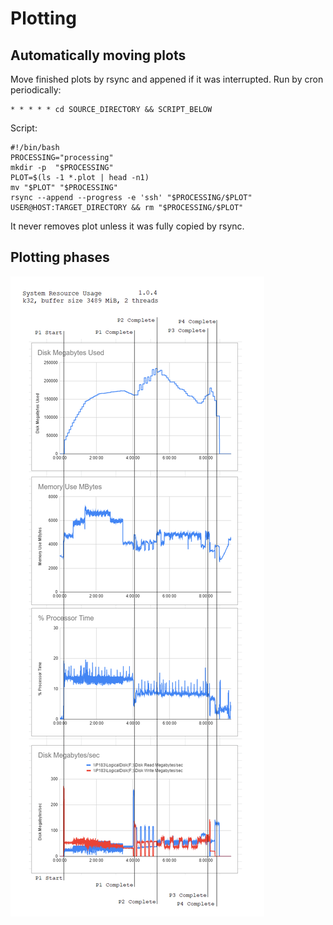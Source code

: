 # Plotting

## Automatically moving plots

Move finished plots by rsync and appened if it was interrupted. Run by cron periodically:

```
* * * * * cd SOURCE_DIRECTORY && SCRIPT_BELOW
```
Script:

```
#!/bin/bash
PROCESSING="processing"
mkdir -p  "$PROCESSING"
PLOT=$(ls -1 *.plot | head -n1)
mv "$PLOT" "$PROCESSING"
rsync --append --progress -e 'ssh' "$PROCESSING/$PLOT" USER@HOST:TARGET_DIRECTORY && rm "$PROCESSING/$PLOT"
```

It never removes plot unless it was fully copied by rsync.

## Plotting phases

![](plotgraph.png)
